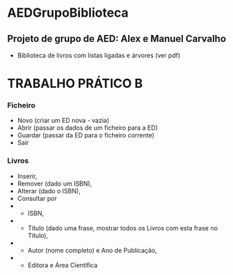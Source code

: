 # AEDGrupoBiblioteca
## Projeto de grupo de AED: Alex e Manuel Carvalho
- Biblioteca de livros com listas ligadas e árvores (ver pdf)

# TRABALHO PRÁTICO B

### Ficheiro
- Novo (criar um ED nova - vazia)
- Abrir (passar os dados de um ficheiro para a ED)
- Guardar (passar da ED para o ficheiro corrente)
- Sair

### Livros
- Inserir,
- Remover (dado um ISBN),
- Alterar (dado o ISBN),
- Consultar por
- - ISBN,
- - Título (dado uma frase, mostrar todos os Livros com esta frase no Título),
- - Autor (nome completo) e Ano de Publicação,
- - Editora e Área Científica

